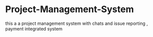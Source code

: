 # Project-Management-System
this a a project management system with chats and issue reporting , payment integrated system 
